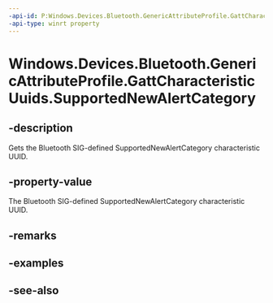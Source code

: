 ```yaml
---
-api-id: P:Windows.Devices.Bluetooth.GenericAttributeProfile.GattCharacteristicUuids.SupportedNewAlertCategory
-api-type: winrt property
---
```


<!-- Property syntax
public System.Guid SupportedNewAlertCategory { get; }
-->

# Windows.Devices.Bluetooth.GenericAttributeProfile.GattCharacteristicUuids.SupportedNewAlertCategory

## -description
Gets the Bluetooth SIG-defined SupportedNewAlertCategory characteristic UUID.

## -property-value
The Bluetooth SIG-defined SupportedNewAlertCategory characteristic UUID.

## -remarks

## -examples

## -see-also
